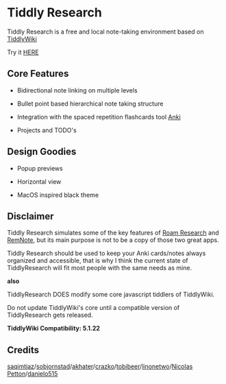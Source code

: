 # Tiddly Research

Tiddly Research is a free and local note-taking environment based on [TiddlyWiki](https://tiddlywiki.com/)

Try it [HERE](https://kebifurai.github.io/TiddlyResearch)

## Core Features

* Bidirectional note linking on multiple levels

* Bullet point based hierarchical note taking structure

* Integration with the spaced repetition flashcards tool [Anki](https://apps.ankiweb.net/)

* Projects and TODO's

## Design Goodies

* Popup previews

* Horizontal view

* MacOS inspired black theme

## Disclaimer

Tiddly Research simulates some of the key features of [Roam Research](https://roamresearch.com/) and [RemNote](https://www.remnote.io/), but its main purpose is not to be a copy of those two great apps.

Tiddly Research should be used to keep your Anki cards/notes always organized and accessible, that is why I think the current state of TiddlyResearch will fit most people with the same needs as mine.

**also**

TiddlyResearch DOES modify some core javascript tiddlers of TiddlyWiki.

Do not update TiddlyWiki's core until a compatible version of TiddlyResearch gets released.

**TiddlyWiki Compatibility: 5.1.22**

## Credits

[saqimtiaz](https://saqimtiaz.github.io/sq-tw/streams.html)/[sobjornstad](https://sobjornstad.github.io/TiddlyRemember/)/[akhater](https://akhater.github.io/drift/)/[crazko](https://github.com/crazko/krystal)/[tobibeer](http://tobibeer.github.io/tw5-plugins/#Plugins)/[linonetwo](https://onetwo.ren/wiki/#:Index)/[Nicolas Petton](https://nicolas.petton.fr/tw/project-manager.html)/[danielo515](http://contextplugin.tiddlyspot.com)
